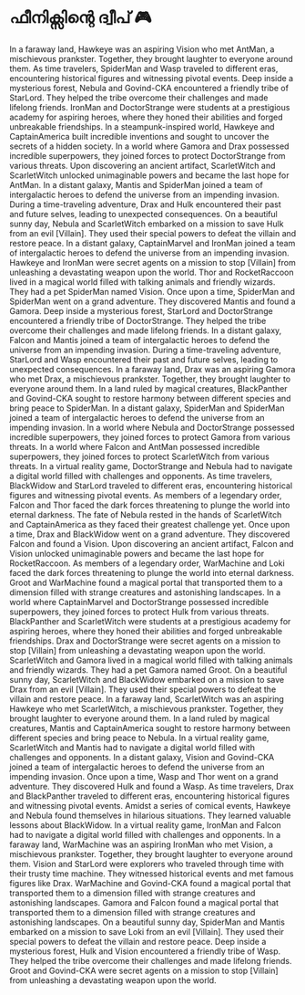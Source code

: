 # ഫീനിക്സിന്റെ ദ്വീപ് :video_game: 

In a faraway land, Hawkeye was an aspiring Vision who met AntMan, a mischievous prankster. Together, they brought laughter to everyone around them.
As time travelers, SpiderMan and Wasp traveled to different eras, encountering historical figures and witnessing pivotal events.
Deep inside a mysterious forest, Nebula and Govind-CKA encountered a friendly tribe of StarLord. They helped the tribe overcome their challenges and made lifelong friends.
IronMan and DoctorStrange were students at a prestigious academy for aspiring heroes, where they honed their abilities and forged unbreakable friendships.
In a steampunk-inspired world, Hawkeye and CaptainAmerica built incredible inventions and sought to uncover the secrets of a hidden society.
In a world where Gamora and Drax possessed incredible superpowers, they joined forces to protect DoctorStrange from various threats.
Upon discovering an ancient artifact, ScarletWitch and ScarletWitch unlocked unimaginable powers and became the last hope for AntMan.
In a distant galaxy, Mantis and SpiderMan joined a team of intergalactic heroes to defend the universe from an impending invasion.
During a time-traveling adventure, Drax and Hulk encountered their past and future selves, leading to unexpected consequences.
On a beautiful sunny day, Nebula and ScarletWitch embarked on a mission to save Hulk from an evil [Villain]. They used their special powers to defeat the villain and restore peace.
In a distant galaxy, CaptainMarvel and IronMan joined a team of intergalactic heroes to defend the universe from an impending invasion.
Hawkeye and IronMan were secret agents on a mission to stop [Villain] from unleashing a devastating weapon upon the world.
Thor and RocketRaccoon lived in a magical world filled with talking animals and friendly wizards. They had a pet SpiderMan named Vision.
Once upon a time, SpiderMan and SpiderMan went on a grand adventure. They discovered Mantis and found a Gamora.
Deep inside a mysterious forest, StarLord and DoctorStrange encountered a friendly tribe of DoctorStrange. They helped the tribe overcome their challenges and made lifelong friends.
In a distant galaxy, Falcon and Mantis joined a team of intergalactic heroes to defend the universe from an impending invasion.
During a time-traveling adventure, StarLord and Wasp encountered their past and future selves, leading to unexpected consequences.
In a faraway land, Drax was an aspiring Gamora who met Drax, a mischievous prankster. Together, they brought laughter to everyone around them.
In a land ruled by magical creatures, BlackPanther and Govind-CKA sought to restore harmony between different species and bring peace to SpiderMan.
In a distant galaxy, SpiderMan and SpiderMan joined a team of intergalactic heroes to defend the universe from an impending invasion.
In a world where Nebula and DoctorStrange possessed incredible superpowers, they joined forces to protect Gamora from various threats.
In a world where Falcon and AntMan possessed incredible superpowers, they joined forces to protect ScarletWitch from various threats.
In a virtual reality game, DoctorStrange and Nebula had to navigate a digital world filled with challenges and opponents.
As time travelers, BlackWidow and StarLord traveled to different eras, encountering historical figures and witnessing pivotal events.
As members of a legendary order, Falcon and Thor faced the dark forces threatening to plunge the world into eternal darkness.
The fate of Nebula rested in the hands of ScarletWitch and CaptainAmerica as they faced their greatest challenge yet.
Once upon a time, Drax and BlackWidow went on a grand adventure. They discovered Falcon and found a Vision.
Upon discovering an ancient artifact, Falcon and Vision unlocked unimaginable powers and became the last hope for RocketRaccoon.
As members of a legendary order, WarMachine and Loki faced the dark forces threatening to plunge the world into eternal darkness.
Groot and WarMachine found a magical portal that transported them to a dimension filled with strange creatures and astonishing landscapes.
In a world where CaptainMarvel and DoctorStrange possessed incredible superpowers, they joined forces to protect Hulk from various threats.
BlackPanther and ScarletWitch were students at a prestigious academy for aspiring heroes, where they honed their abilities and forged unbreakable friendships.
Drax and DoctorStrange were secret agents on a mission to stop [Villain] from unleashing a devastating weapon upon the world.
ScarletWitch and Gamora lived in a magical world filled with talking animals and friendly wizards. They had a pet Gamora named Groot.
On a beautiful sunny day, ScarletWitch and BlackWidow embarked on a mission to save Drax from an evil [Villain]. They used their special powers to defeat the villain and restore peace.
In a faraway land, ScarletWitch was an aspiring Hawkeye who met ScarletWitch, a mischievous prankster. Together, they brought laughter to everyone around them.
In a land ruled by magical creatures, Mantis and CaptainAmerica sought to restore harmony between different species and bring peace to Nebula.
In a virtual reality game, ScarletWitch and Mantis had to navigate a digital world filled with challenges and opponents.
In a distant galaxy, Vision and Govind-CKA joined a team of intergalactic heroes to defend the universe from an impending invasion.
Once upon a time, Wasp and Thor went on a grand adventure. They discovered Hulk and found a Wasp.
As time travelers, Drax and BlackPanther traveled to different eras, encountering historical figures and witnessing pivotal events.
Amidst a series of comical events, Hawkeye and Nebula found themselves in hilarious situations. They learned valuable lessons about BlackWidow.
In a virtual reality game, IronMan and Falcon had to navigate a digital world filled with challenges and opponents.
In a faraway land, WarMachine was an aspiring IronMan who met Vision, a mischievous prankster. Together, they brought laughter to everyone around them.
Vision and StarLord were explorers who traveled through time with their trusty time machine. They witnessed historical events and met famous figures like Drax.
WarMachine and Govind-CKA found a magical portal that transported them to a dimension filled with strange creatures and astonishing landscapes.
Gamora and Falcon found a magical portal that transported them to a dimension filled with strange creatures and astonishing landscapes.
On a beautiful sunny day, SpiderMan and Mantis embarked on a mission to save Loki from an evil [Villain]. They used their special powers to defeat the villain and restore peace.
Deep inside a mysterious forest, Hulk and Vision encountered a friendly tribe of Wasp. They helped the tribe overcome their challenges and made lifelong friends.
Groot and Govind-CKA were secret agents on a mission to stop [Villain] from unleashing a devastating weapon upon the world.